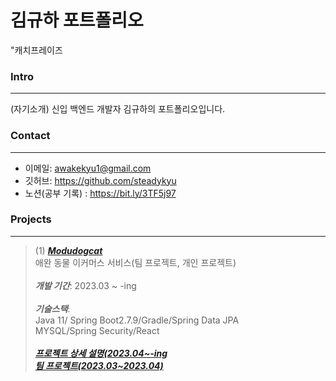 # 김규하 포트폴리오
"캐치프레이즈

### Intro
---
(자기소개)
신입 백엔드 개발자 김규하의 포트폴리오입니다.

### Contact
---
+ 이메일: awakekyu1@gmail.com 
+ 깃허브: https://github.com/steadykyu
+ 노션(공부 기록) : https://bit.ly/3TF5j97

### Projects
---
> (1) ***[Modudogcat](https://github.com/steadykyu/modudogcat_refactoring)*** </br>
> 애완 동물 이커머스 서비스(팀 프로젝트, 개인 프로젝트) </br>
> </br>
> ***개발 기간***: 2023.03 ~ -ing </br>
> </br>
> ***기술스택***: </br>
> Java 11/ Spring Boot2.7.9/Gradle/Spring Data JPA </br>
> MYSQL/Spring Security/React </br>
> </br>
> ***[프로젝트 상세 설명(2023.04~-ing](https://github.com/steadykyu/modudogcat_refactoring)*** </br>
> ***[팀 프로젝트(2023.03~2023.04)](https://github.com/steadykyu/modudogcat)***
